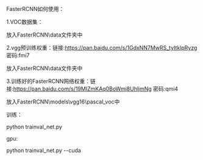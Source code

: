 FasterRCNN如何使用：

1.VOC数据集：

放入FasterRCNN\data文件夹中

2.vgg预训练权重：链接:https://pan.baidu.com/s/1GdxNN7MwRS_tyItklpRyzg  密码:fmi7

放入FasterRCNN\data文件夹中

3.训练好的FasterRCNN网络权重：链接:https://pan.baidu.com/s/19MIZmKAq0BoWmj8UhljmNg  密码:qmi4

放入FasterRCNN\models\vgg16\pascal_voc中

训练：

python trainval_net.py

gpu:

python trainval_net.py --cuda
